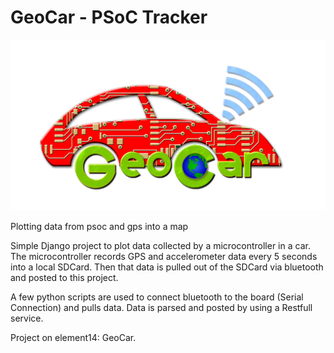 GeoCar - PSoC Tracker
===========
![Alt text](/ext/GeocarLogo.jpg?raw=true)

Plotting data from psoc and gps into a map

Simple Django project to plot data collected by a microcontroller in a car.
The microcontroller records GPS and accelerometer data every 5 seconds into a local SDCard. 
Then that data is pulled out of the SDCard via bluetooth and posted to this project.

A few python scripts are used to connect bluetooth to the board (Serial Connection) and pulls data.
Data is parsed and posted by using a Restfull service.

Project on element14: GeoCar.
